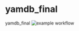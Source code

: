 # yamdb_final
yamdb_final
![example workflow](https://github.com/github/docs/actions/workflows/main.yml/badge.svg)
